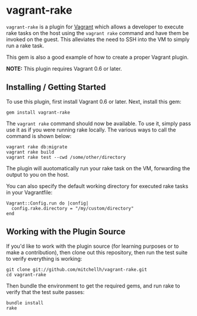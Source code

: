 # vagrant-rake

`vagrant-rake` is a plugin for [Vagrant](http://vagrantup.com) which allows
a developer to execute rake tasks on the host using the `vagrant rake` command
and have them be invoked on the guest. This alleviates the need to SSH into
the VM to simply run a rake task.

This gem is also a good example of how to create a proper Vagrant plugin.

**NOTE:** This plugin requires Vagrant 0.6 or later.

## Installing / Getting Started

To use this plugin, first install Vagrant 0.6 or later. Next, install this gem:

    gem install vagrant-rake

The `vagrant rake` command should now be available. To use it, simply
pass use it as if you were running rake locally. The various ways to
call the command is shown below:

    vagrant rake db:migrate
    vagrant rake build
    vagrant rake test --cwd /some/other/directory

The plugin will auotomatically run your rake task on the VM, forwarding
the output to you on the host.

You can also specify the default working directory for executed
rake tasks in your Vagrantfile:

    Vagrant::Config.run do |config|
      config.rake.directory = "/my/custom/directory"
    end

## Working with the Plugin Source

If you'd like to work with the plugin source (for learning purposes or
to make a contribution), then clone out this repository, then run the
test suite to verify everything is working:

    git clone git://github.com/mitchellh/vagrant-rake.git
    cd vagrant-rake

Then bundle the environment to get the required gems, and run rake to
verify that the test suite passes:

    bundle install
    rake
